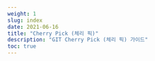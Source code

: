 ```yaml
---
weight: 1
slug: index
date: 2021-06-16
title: "Cherry Pick (체리 픽)"
description: "GIT Cherry Pick (체리 픽) 가이드"
toc: true
---
```


